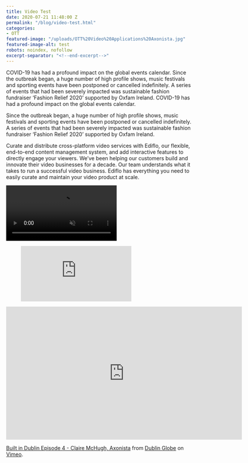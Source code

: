 ```yaml
---
title: Video Test
date: 2020-07-21 11:48:00 Z
permalink: "/blog/video-test.html"
categories:
- OTT
featured-image: "/uploads/OTT%20Video%20Applications%20Axonista.jpg"
featured-image-alt: test
robots: noindex, nofollow
excerpt-separator: "<!--end-excerpt-->"
---
```


COVID-19 has had a profound impact on the global events calendar. <!--end-excerpt-->Since the outbreak began, a huge number of high profile shows, music festivals and sporting events have been postponed or cancelled indefinitely. A series of events that had been severely impacted was sustainable fashion fundraiser ‘Fashion Relief 2020’ supported by Oxfam Ireland. COVID-19 has had a profound impact on the global events calendar.

Since the outbreak began, a huge number of high profile shows, music festivals and sporting events have been postponed or cancelled indefinitely. A series of events that had been severely impacted was sustainable fashion fundraiser ‘Fashion Relief 2020’ supported by Oxfam Ireland.

Curate and distribute cross-platform video services with Ediflo, our flexible, end-to-end content management system, and add interactive features to directly engage your viewers. We’ve been helping our customers build and innovate their video businesses for a decade. Our team understands what it takes to run a successful video business. Ediflo has everything you need to easily curate and maintain your video product at scale.

<video autoplay muted loop>
<source src="/uploads/hero-comp.mp4" type="video/mp4">
</video>

<!-- blank line -->
<figure class="video_container">
<iframe src="https://www.youtube.com/embed/enMumwvLAug" frameborder="0" allowfullscreen="true"> </iframe>
</figure>
<!-- blank line -->

<iframe src="https://player.vimeo.com/video/204863275" width="640" height="360" frameborder="0" allow="autoplay; fullscreen" allowfullscreen></iframe>
<p><a href="https://vimeo.com/204863275">Built in Dublin Episode 4 - Claire McHugh, Axonista</a> from <a href="https://vimeo.com/dublinglobe">Dublin Globe</a> on <a href="https://vimeo.com">Vimeo</a>.</p>